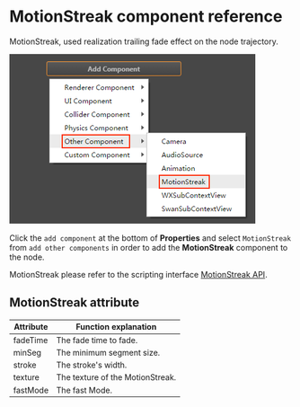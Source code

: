 # MotionStreak component reference

MotionStreak, used realization trailing fade effect on the node trajectory.

![add motionStreak](motion-streak/add-motion-streak.png)

Click the `add component` at the bottom of **Properties** and select `MotionStreak` from `add other components` in order to add the **MotionStreak** component to the node.

MotionStreak please refer to the scripting interface [MotionStreak API](../../../api/en/classes/MotionStreak.html).

## MotionStreak attribute

| Attribute |   Function explanation
| -------------- | ----------- |
| fadeTime | The fade time to fade. |
| minSeg   | The minimum segment size. |
| stroke   | The stroke's width. |
| texture  | The texture of the MotionStreak. |
| fastMode | The fast Mode. |
